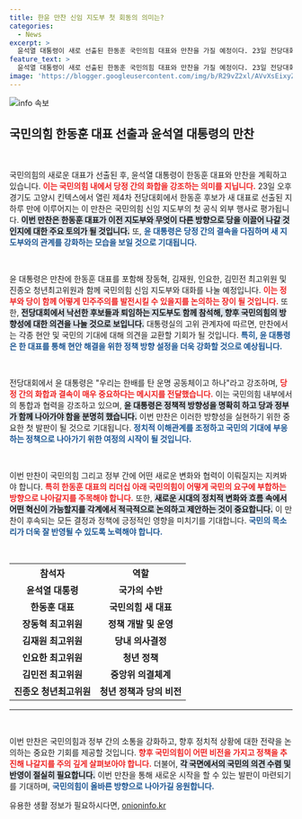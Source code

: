 ```yaml
---
title: 한윤 만찬 신임 지도부 첫 회동의 의미는?
categories:
  - News
excerpt: >
  윤석열 대통령이 새로 선출된 한동훈 국민의힘 대표와 만찬을 가질 예정이다. 23일 전당대회 다음 날, 당 지도부와의 화합을 강조하며 정치적 결속을 다질 계획이다. 이 만남은 향후 국민의힘의 방향성을 결정짓는 중요한 순간이 될 것으로 보인다.
feature_text: >
  윤석열 대통령이 새로 선출된 한동훈 국민의힘 대표와 만찬을 가질 예정이다. 23일 전당대회 다음 날, 당 지도부와의 화합을 강조하며 정치적 결속을 다질 계획이다. 이 만남은 향후 국민의힘의 방향성을 결정짓는 중요한 순간이 될 것으로 보인다.
image: 'https://blogger.googleusercontent.com/img/b/R29vZ2xl/AVvXsEixyZcFfHzMRdzZMjFBmAUKJYCLCGyLL1o632UiGVXcaFdKo_bkvkuCioo0uUKlGfBVcT3P84aROyZIXSBEx3Aw5nCQ3pTgDom1WDC4m8eifvWiAmWEEVb4x6G_l8C0QH225ldMjyaFvpxGEBGNO37VmDTDMHGhJPq73UglMfDca1-0aw/s1600/blogspot.png'
---
```


<p><img src="https://blogger.googleusercontent.com/img/b/R29vZ2xl/AVvXsEixyZcFfHzMRdzZMjFBmAUKJYCLCGyLL1o632UiGVXcaFdKo_bkvkuCioo0uUKlGfBVcT3P84aROyZIXSBEx3Aw5nCQ3pTgDom1WDC4m8eifvWiAmWEEVb4x6G_l8C0QH225ldMjyaFvpxGEBGNO37VmDTDMHGhJPq73UglMfDca1-0aw/s1600/blogspot.png" alt="info 속보" /></p>

<h2 data-ke-size="size26">국민의힘 한동훈 대표 선출과 윤석열 대통령의 만찬</h2>

<p data-ke-size="size16">&nbsp;</p>

<p>국민의힘의 새로운 대표가 선출된 후, 윤석열 대통령이 한동훈 대표와 만찬을 계획하고 있습니다. <b><span style="color: #ee2323;">이는 국민의힘 내에서 당정 간의 화합을 강조하는 의미를 지닙니다.</span></b> 23일 오후 경기도 고양시 킨텍스에서 열린 제4차 전당대회에서 한동훈 후보가 새 대표로 선출된 지 하루 만에 이루어지는 이 만찬은 국민의힘 신임 지도부의 첫 공식 외부 행사로 평가됩니다. <b><span style="background-color: #21538527;">이번 만찬은 한동훈 대표가 이전 지도부와 무엇이 다른 방향으로 당을 이끌어 나갈 것인지에 대한 주요 토의가 될 것입니다.</span></b> 또, <b><span style="color: #1a5490;">윤 대통령은 당정 간의 결속을 다짐하며 새 지도부와의 관계를 강화하는 모습을 보일 것으로 기대됩니다.</span></b></p>

<p data-ke-size="size16">&nbsp;</p>

<p>윤 대통령은 만찬에 한동훈 대표를 포함해 장동혁, 김재원, 인요한, 김민전 최고위원 및 진종오 청년최고위원과 함께 국민의힘 신임 지도부와 대화를 나눌 예정입니다. <b><span style="color: #ee2323;">이는 정부와 당이 함께 어떻게 민주주의를 발전시킬 수 있을지를 논의하는 장이 될 것입니다.</span></b> 또한, <b><span style="background-color: #21538527;">전당대회에서 낙선한 후보들과 퇴임하는 지도부도 함께 참석해, 향후 국민의힘의 방향성에 대한 의견을 나눌 것으로 보입니다.</span></b> 대통령실의 고위 관계자에 따르면, 만찬에서는 각종 현안 및 국민의 기대에 대해 의견을 교환할 기회가 될 것입니다. <b><span style="color: #1a5490;">특히, 윤 대통령은 한 대표를 통해 현안 해결을 위한 정책 방향 설정을 더욱 강화할 것으로 예상됩니다.</span></b></p>

<p data-ke-size="size16">&nbsp;</p>

<p>전당대회에서 윤 대통령은 "우리는 한배를 탄 운명 공동체이고 하나"라고 강조하며, <b><span style="color: #ee2323;">당정 간의 화합과 결속이 매우 중요하다는 메시지를 전달했습니다.</span></b> 이는 국민의힘 내부에서의 통합과 협력을 강조하고 있으며, <b><span style="background-color: #21538527;">윤 대통령은 정책적 방향성을 명확히 하고 당과 정부가 함께 나아가야 함을 분명히 했습니다.</span></b> 이번 만찬은 이러한 방향성을 실현하기 위한 중요한 첫 발판이 될 것으로 기대됩니다. <b><span style="color: #1a5490;">정치적 이해관계를 조정하고 국민의 기대에 부응하는 정책으로 나아가기 위한 여정의 시작이 될 것입니다.</span></b></p>

<p data-ke-size="size16">&nbsp;</p>

<p>이번 만찬이 국민의힘 그리고 정부 간에 어떤 새로운 변화와 협력이 이뤄질지는 지켜봐야 합니다. <b><span style="color: #ee2323;">특히 한동훈 대표의 리더십 아래 국민의힘이 어떻게 국민의 요구에 부합하는 방향으로 나아갈지를 주목해야 합니다.</span></b> 또한, <b><span style="background-color: #21538527;">새로운 시대의 정치적 변화와 흐름 속에서 어떤 혁신이 가능할지를 각계에서 적극적으로 논의하고 제안하는 것이 중요합니다.</span></b> 이 만찬이 후속되는 모든 결정과 정책에 긍정적인 영향을 미치기를 기대합니다. <b><span style="color: #1a5490;">국민의 목소리가 더욱 잘 반영될 수 있도록 노력해야 합니다.</span></b></p>

<p data-ke-size="size16">&nbsp;</p>

<table style="width: 100%; border-collapse: collapse;">
    <tr>
        <th style="text-align: center;">참석자</th>
        <th style="text-align: center;">역할</th>
    </tr>
    <tr>
        <td style="text-align: center; height: 17px;"><b>윤석열 대통령</b></td>
        <td style="text-align: center; height: 17px;"><b>국가의 수반</b></td>
    </tr>
    <tr>
        <td style="text-align: center; height: 17px;"><b>한동훈 대표</b></td>
        <td style="text-align: center; height: 17px;"><b>국민의힘 새 대표</b></td>
    </tr>
    <tr>
        <td style="text-align: center; height: 17px;"><b>장동혁 최고위원</b></td>
        <td style="text-align: center; height: 17px;"><b>정책 개발 및 운영</b></td>
    </tr>
    <tr>
        <td style="text-align: center; height: 17px;"><b>김재원 최고위원</b></td>
        <td style="text-align: center; height: 17px;"><b>당내 의사결정</b></td>
    </tr>
    <tr>
        <td style="text-align: center; height: 17px;"><b>인요한 최고위원</b></td>
        <td style="text-align: center; height: 17px;"><b>청년 정책</b></td>
    </tr>
    <tr>
        <td style="text-align: center; height: 17px;"><b>김민전 최고위원</b></td>
        <td style="text-align: center; height: 17px;"><b>중앙위 의결체계</b></td>
    </tr>
    <tr>
        <td style="text-align: center; height: 17px;"><b>진종오 청년최고위원</b></td>
        <td style="text-align: center; height: 17px;"><b>청년 정책과 당의 비전</b></td>
    </tr>
</table>

<hr />

<p data-ke-size="size16">&nbsp;</p>

<p>이번 만찬은 국민의힘과 정부 간의 소통을 강화하고, 향후 정치적 상황에 대한 전략을 논의하는 중요한 기회를 제공할 것입니다. <b><span style="color: #ee2323;">향후 국민의힘이 어떤 비전을 가지고 정책을 추진해 나갈지를 주의 깊게 살펴보아야 합니다.</span></b> 더불어, <b><span style="background-color: #21538527;">각 국면에서의 국민의 의견 수렴 및 반영이 절실히 필요합니다.</span></b> 이번 만찬을 통해 새로운 시작을 할 수 있는 발판이 마련되기를 기대하며, <b><span style="color: #1a5490;">국민의힘이 올바른 방향으로 나아가길 응원합니다.</span></b></p>
유용한 생활 정보가 필요하시다면, <a href="https://onioninfo.kr" rel="dofollow">onioninfo.kr</a>


